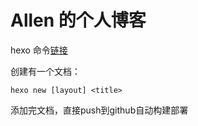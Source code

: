 # Allen 的个人博客

hexo 命令[链接](https://hexo.io/docs/commands)

创建有一个文档：

```shell
hexo new [layout] <title>
```

添加完文档，直接push到github自动构建部署